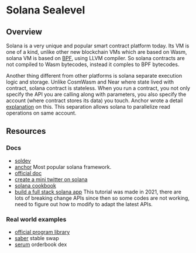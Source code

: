 # Solana Sealevel
## Overview
Solana is a very unique and popular smart contract platform today. Its VM is one of a kind, unlike other new blockchain VMs which are based on Wasm, solana VM is based on [BPF](https://github.com/solana-labs/sbf-tools), using LLVM compiler. So solana contracts are not compiled to Wasm bytecodes, instead it comples to BPF bytecodes.

Another thing different from other platforms is solana separate execution logic and storage. Unlike CosmWasm and Near where state lived with contract, solana contract is stateless. When you run a contract, you not only specify the API you are calling along with parameters, you also specify the account (where contract stores its data) you touch. Anchor wrote a detail [explanation](https://www.anchor-lang.com/docs/intro-to-solana) on this. This separation allows solana to parallelize read operations on same account.

## Resources
### Docs
- [soldev](https://soldev.app/course)
- [anchor](https://www.anchor-lang.com/) Most popular solana framework.
- [official doc](https://docs.solana.com/developers)
- [create a mini twitter on solana](https://lorisleiva.com/create-a-solana-dapp-from-scratch)
- [solana cookbook](https://solanacookbook.com/)
- [build a full stack solana app](https://dev.to/edge-and-node/the-complete-guide-to-full-stack-web3-development-4g74) This tutorial was made in 2021, there are lots of breaking change APIs since then so some codes are not working, need to figure out how to modify to adapt the latest APIs.
### Real world examples
- [official program library](https://github.com/solana-labs/solana-program-library/)
- [saber](https://github.com/saber-hq/stable-swap) stable swap
- [serum](https://github.com/project-serum/serum-dex) orderbook dex
